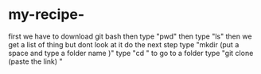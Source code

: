 # my-recipe-
first we have to download git bash
then type "pwd"
then type "ls"
then we get a list of thing 
but dont look at it
do the next step
type "mkdir (put a space and type a folder name )"
type "cd " to go to a folder
type "git clone (paste the link) "
